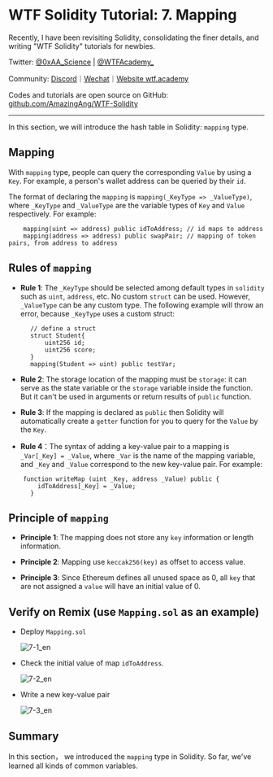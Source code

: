 # WTF Solidity Tutorial: 7. Mapping

Recently, I have been revisiting Solidity, consolidating the finer details, and writing "WTF Solidity" tutorials for newbies.

Twitter: [@0xAA_Science](https://twitter.com/0xAA_Science) | [@WTFAcademy_](https://twitter.com/WTFAcademy_)

Community: [Discord](https://discord.gg/5akcruXrsk)｜[Wechat](https://docs.google.com/forms/d/e/1FAIpQLSe4KGT8Sh6sJ7hedQRuIYirOoZK_85miz3dw7vA1-YjodgJ-A/viewform?usp=sf_link)｜[Website wtf.academy](https://wtf.academy)

Codes and tutorials are open source on GitHub: [github.com/AmazingAng/WTF-Solidity](https://github.com/AmazingAng/WTF-Solidity)

-----

In this section, we will introduce the hash table in Solidity: `mapping` type.

## Mapping

With `mapping` type, people can query the corresponding `Value` by using a `Key`. For example, a person's wallet address can be queried by their `id`.

The format of declaring the `mapping` is `mapping(_KeyType => _ValueType)`, where `_KeyType` and `_ValueType` are the variable types of `Key` and `Value` respectively. For example:

```solidity
    mapping(uint => address) public idToAddress; // id maps to address
    mapping(address => address) public swapPair; // mapping of token pairs, from address to address
```

## Rules of `mapping`

- **Rule 1**: The `_KeyType` should be selected among default types in `solidity` such as ` uint `, `address`, etc. No custom `struct` can be used. However, `_ValueType` can be any custom type. The following example will throw an error, because `_KeyType` uses a custom struct:

```solidity
      // define a struct
      struct Student{
          uint256 id;
          uint256 score;
      }
      mapping(Student => uint) public testVar;
```

- **Rule 2**: The storage location of the mapping must be `storage`: it can serve as the state variable or the `storage` variable inside the function. But it can't be used in arguments or return results of `public` function.

- **Rule 3**: If the mapping is declared as `public` then Solidity will automatically create a `getter` function for you to query for the `Value` by the `Key`.

- **Rule 4**：The syntax of adding a key-value pair to a mapping is `_Var[_Key] = _Value`, where `_Var` is the name of the mapping variable, and `_Key` and `_Value` correspond to the new key-value pair. For example:

```solidity
    function writeMap (uint _Key, address _Value) public {
        idToAddress[_Key] = _Value;
      }
```

## Principle of `mapping`

- **Principle 1**: The mapping does not store any `key` information or length information.

- **Principle 2**: Mapping use `keccak256(key)` as offset to access value.

- **Principle 3**: Since Ethereum defines all unused space as 0, all `key` that are not assigned a `value` will have an initial value of 0.

## Verify on Remix (use `Mapping.sol` as an example)

- Deploy `Mapping.sol`

    ![7-1_en](./img/7-1_en.png)

- Check the initial value of map `idToAddress`.

    ![7-2_en](./img/7-2_en.png)

- Write a new key-value pair

    ![7-3_en](./img/7-3_en.png)



## Summary

In this section， we introduced the `mapping` type in Solidity. So far, we've learned all kinds of common variables.
